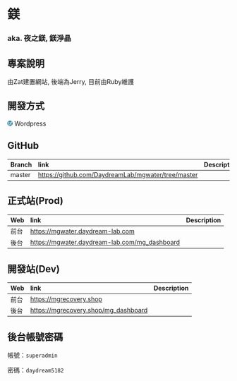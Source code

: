 # 鎂
### aka. 夜之鎂, 鎂淨晶


## 專案說明
由Zat建置網站, 後端為Jerry, 目前由Ruby維護


## 開發方式
![wordpress](../assets/image/icon/wordpress.png) Wordpress


## GitHub
Branch            | link                                                                       | Description
:---------------- | :------------------------------------------------------------------------- | :---
master            | https://github.com/DaydreamLab/mgwater/tree/master                          |


## 正式站(Prod)
Web               | link                                                                       | Description
:---------------- | :------------------------------------------------------------------------- | :---
前台              | https://mgwater.daydream-lab.com                                           |
後台              | https://mgwater.daydream-lab.com/mg_dashboard                              |


## 開發站(Dev)
Web               | link                                                                       | Description
:---------------- | :------------------------------------------------------------------------- | :---
前台              | https://mgrecovery.shop                                                    |
後台              | https://mgrecovery.shop/mg_dashboard                                       |


## 後台帳號密碼

帳號：`superadmin`

密碼：`daydream5182`
